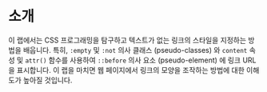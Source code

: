 # 소개

이 랩에서는 CSS 프로그래밍을 탐구하고 텍스트가 없는 링크의 스타일을 지정하는 방법을 배웁니다. 특히, `:empty` 및 `:not` 의사 클래스 (pseudo-classes) 와 `content` 속성 및 `attr()` 함수를 사용하여 `::before` 의사 요소 (pseudo-element) 에 링크 URL 을 표시합니다. 이 랩을 마치면 웹 페이지에서 링크의 모양을 조작하는 방법에 대한 이해도가 높아질 것입니다.
